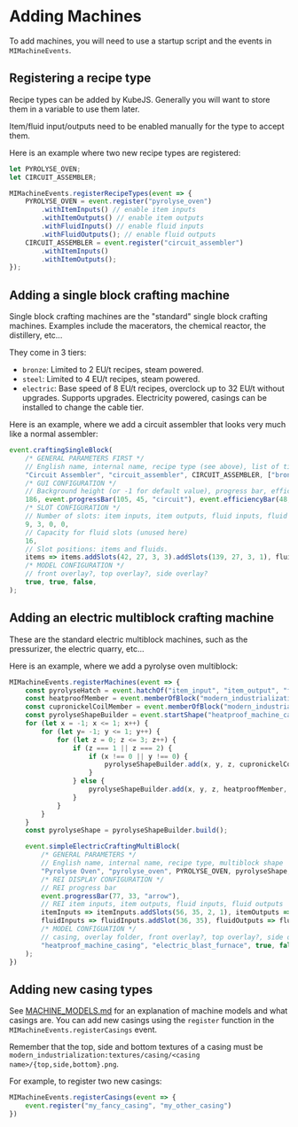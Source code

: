 # Adding Machines
To add machines, you will need to use a startup script and the events in `MIMachineEvents`.

## Registering a recipe type
Recipe types can be added by KubeJS.
Generally you will want to store them in a variable to use them later.

Item/fluid input/outputs need to be enabled manually for the type to accept them.

Here is an example where two new recipe types are registered:
```js
let PYROLYSE_OVEN;
let CIRCUIT_ASSEMBLER;

MIMachineEvents.registerRecipeTypes(event => {
    PYROLYSE_OVEN = event.register("pyrolyse_oven")
        .withItemInputs() // enable item inputs
        .withItemOutputs() // enable item outputs
        .withFluidInputs() // enable fluid inputs
        .withFluidOutputs(); // enable fluid outputs
    CIRCUIT_ASSEMBLER = event.register("circuit_assembler")
        .withItemInputs()
        .withItemOutputs();
});
``` 

## Adding a single block crafting machine
Single block crafting machines are the "standard" single block crafting machines.
Examples include the macerators, the chemical reactor, the distillery, etc...

They come in 3 tiers:
- `bronze`: Limited to 2 EU/t recipes, steam powered.
- `steel`: Limited to 4 EU/t recipes, steam powered.
- `electric`: Base speed of 8 EU/t recipes, overclock up to 32 EU/t without upgrades. Supports upgrades. Electricity powered, casings can be installed to change the cable tier.

Here is an example, where we add a circuit assembler that looks very much like a normal assembler:
```js
event.craftingSingleBlock(
    /* GENERAL PARAMETERS FIRST */
    // English name, internal name, recipe type (see above), list of tiers (can be bronze/steel/electric)
    "Circuit Assembler", "circuit_assembler", CIRCUIT_ASSEMBLER, ["bronze", "steel", "electric"],
    /* GUI CONFIGURATION */
    // Background height (or -1 for default value), progress bar, efficiency bar, energy bar
    186, event.progressBar(105, 45, "circuit"), event.efficiencyBar(48, 86), event.energyBar(14, 44),
    /* SLOT CONFIGURATION */
    // Number of slots: item inputs, item outputs, fluid inputs, fluid outputs
    9, 3, 0, 0,
    // Capacity for fluid slots (unused here)
    16,
    // Slot positions: items and fluids.
    items => items.addSlots(42, 27, 3, 3).addSlots(139, 27, 3, 1), fluids => {},
    /* MODEL CONFIGURATION */
    // front overlay?, top overlay?, side overlay?
    true, true, false,
);
```

## Adding an electric multiblock crafting machine
These are the standard electric multiblock machines, such as the pressurizer, the electric quarry, etc...

Here is an example, where we add a pyrolyse oven multiblock:
```js
MIMachineEvents.registerMachines(event => {
    const pyrolyseHatch = event.hatchOf("item_input", "item_output", "fluid_input", "fluid_output");
    const heatproofMember = event.memberOfBlock("modern_industrialization:heatproof_machine_casing");
    const cupronickelCoilMember = event.memberOfBlock("modern_industrialization:cupronickel_coil");
    const pyrolyseShapeBuilder = event.startShape("heatproof_machine_casing");
    for (let x = -1; x <= 1; x++) {
        for (let y= -1; y <= 1; y++) {
            for (let z = 0; z <= 3; z++) {
                if (z === 1 || z === 2) {
                    if (x !== 0 || y !== 0) {
                        pyrolyseShapeBuilder.add(x, y, z, cupronickelCoilMember, event.noHatch());
                    }
                } else {
                    pyrolyseShapeBuilder.add(x, y, z, heatproofMember, pyrolyseHatch);
                }
            }
        }
    }
    const pyrolyseShape = pyrolyseShapeBuilder.build();

    event.simpleElectricCraftingMultiBlock(
        /* GENERAL PARAMETERS */
        // English name, internal name, recipe type, multiblock shape
        "Pyrolyse Oven", "pyrolyse_oven", PYROLYSE_OVEN, pyrolyseShape,
        /* REI DISPLAY CONFIGURATION */
        // REI progress bar
        event.progressBar(77, 33, "arrow"),
        // REI item inputs, item outputs, fluid inputs, fluid outputs
        itemInputs => itemInputs.addSlots(56, 35, 2, 1), itemOutputs => itemOutputs.addSlot(102, 35),
        fluidInputs => fluidInputs.addSlot(36, 35), fluidOutputs => fluidOutputs.addSlot(122, 35),
        /* MODEL CONFIGUATION */
        // casing, overlay folder, front overlay?, top overlay?, side overlay?
        "heatproof_machine_casing", "electric_blast_furnace", true, false, false,
    );
})
```

## Adding new casing types
See [MACHINE_MODELS.md](MACHINE_MODELS.md) for an explanation of machine models and what casings are.
You can add new casings using the `register` function in the `MIMachineEvents.registerCasings` event.

Remember that the top, side and bottom textures of a casing must be `modern_industrialization:textures/casing/<casing name>/{top,side,bottom}.png`.

For example, to register two new casings:
```js
MIMachineEvents.registerCasings(event => {
    event.register("my_fancy_casing", "my_other_casing")
})
```